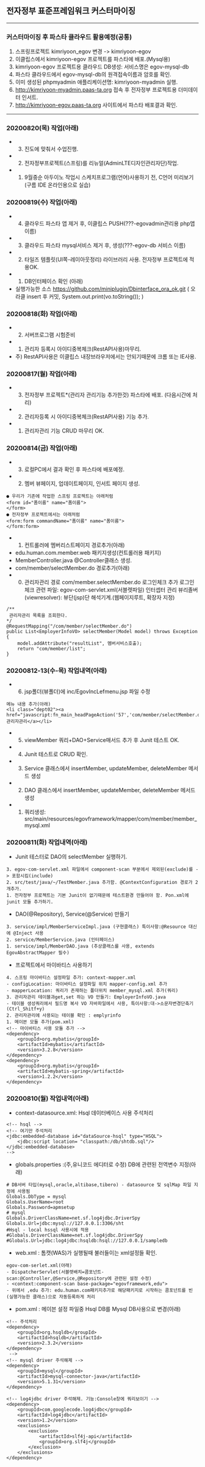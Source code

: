 ## 전자정부 표준프레임워크 커스터마이징 

***
### 커스터마이징 후 파스타 클라우드 활용예정(공통)
1. 스프링프로젝트 kimriyoon_egov 변경 -> kimriyoon-egov
2. 이클립스에서 kimriyoon-egov 프로젝트를 파스타에 배포.(Mysql용)
3. kimriyoon-egov 프로젝트용 클라우드 DB생성: 서비스명은 egov-mysql-db
4. 파스타 클라우드에서 egov-mysql-db의 원격접속이름과 암호를 확인.
5. 이미 생성된 phpmyadmin 애플리케이션명: kimriyoon-myadmin 실행.
6. http://kimriyoon-myadmin.paas-ta.org 접속 후 전자정부 프로젝트용 더미데이터 인서트.
7. http://kimriyoon-egov.paas-ta.org 사이트에서 파스타 배포결과 확인.
***

### 20200820(목) 작업(아래)
- 3. 진도에 맞춰서 수업진행.
- 2. 전자정부프로젝트(스프링)를 리뉴얼(AdminLTE디자인관리자단)작업.
- 1. 9월중순 아두이노 작업시 스케치프로그램(언어)사용하기 전, C언어 미리보기 (구름 IDE 온라인용으로 실습)

### 20200819(수) 작업(아래)
- 4. 클라우드 파스타 앱 제거 후, 이클립스 PUSH(???-egovadmin관리용 php앱 이름)
- 3. 클라우드 파스타 mysql서비스 제거 후, 생성(???-egov-db 서비스 이름)
- 2. 타일즈 템플릿(UI쪽-레이아웃정리) 라이브러리 사용. 전자정부 프로젝트에 적용OK.
- 1. DB인터페이스 확인 (아래)
- 실행가능한 소스 https://github.com/miniplugin/Dbinterface_ora_ok.git
 ( 오라클 insert 후 커밋, System.out.print(vo.toString()); )
 
### 20200818(화) 작업(아래)
- 2. 서버프로그램 시험준비 
- 1. 관리자 등록시 아이디중복체크(RestAPI사용)마무리.
- 주) RestAPI사용은 이클립스 내장브라우저에서는 안되기때문에 크롬 또는 IE사용.

### 20200817(월) 작업(아래)
- 3. 전자정부 프로젝트*(관리자 관리기능 추가한것) 파스타에 배포. (다음시간에 처리)
- 2. 관리자등록 시 아이디중복체크(RestAPI사용) 기능 추가.
- 1. 관리자관리 기능 CRUD 마무리 OK.

### 20200814(금) 작업(아래)
- 3. 로컬PC에서 결과 확인 후 파스타에 배포예정.
- 2. 멤버 뷰페이지, 업데이트페이지, 인서트 페이지 생성.

```
● 우리가 기존에 작업한 스프링 프로젝트는 아래처럼
<form id="폼이름" name="폼이름">
</form>
● 전자정부 프로젝트에서는 아래처럼
<form:form commandName="폼이름" name="폼이름">
</form:form>
```
- 1. 컨트롤러에 멤버리스트페이지 경로추가(아래)
- edu.human.com.member.web 패키지생성(컨트롤러용 패키지)
- MemberController.java @Controller클래스 생성.
- com/member/selectMember.do 경로추가(아래)
- 0. 관리자관리 경로 com/member.selectMember.do 로그인체크 추가
  로그인체크 관련 파일: egov-com-servlet.xml(서블렛파일) 인터셉터 관리
 뷰리졸버(viewresolver): 뷰단(jsp)단 해석기계.(웹페이지루트, 확장자 지정)

```
/**
 관리자관리 목록을 조회한다.
*/
@RequestMapping("/com/member/selectMember.do")
public List<EmployerInfoVO> selectMember(Model model) throws Exception {
	model.addAttribute("resultList", 멤버서비스호출);
	return "com/member/list";
}
```

### 20200812-13(수-목) 작업내역(아래)
- 6. jsp폴더(뷰폴더)에 inc/EgovIncLefmenu.jsp 파일 수정

```
메뉴 내용 추가(아래)
<li class="dept02"><a href="javascript:fn_main_headPageAction('57','com/member/selectMember.do')">관리자관리</a></li>
```
- 5. viewMember 쿼리+DAO+Service매서드 추가 후 Junit 테스트 OK.
- 4. Junit 테스트로 CRUD 확인.
- 3. Service 클래스에서 insertMember, updateMember, deleteMember 메서드 생성
- 2. DAO 클래스에서 insertMember, updateMember, deleteMember 메서드 생성
- 1. 쿼리생성: src/main/resources/egovframework/mapper/com/member/member_mysql.xml
  
### 20200811(화) 작업내역(아래)
- Junit 테스터로 DAO의 selectMember 실행하기. 

```
3. egov-com-servlet.xml 파일에서 component-scan 부분에서 제외된(exclude)를 -> 포함시킴(include)
2. src/test/java/~/TestMember.java 추가함. @ContextConfiguration 경로가 2개추가.
1. 전자정부 프로젝트는 기본 Junit이 없기때문에 테스트환경 만들어야 함. Pon.xml에 junit 모듈 추가하기.
```
- DAO(@Repository), Service(@Service) 만들기

```
3. service/impl/MemberServiceImpl.java (구현클래스) 특이사항:@Resource 대신에 @Inject 사용
2. service/MemberService.java (인터페이스)
1. service/impl/MemberDAO.java (추상클래스를 사용, extends EgovAbstractMapper 필수)
```
- 프로젝트에서 마이바티스 사용하기

```
4. 스프링 마이바티스 설정파일 추가: context-mapper.xml
- configLocation: 마이바티스 설정파일 위치 mapper-config.xml 추가
- mapperLocation: 쿼리가 존재하는 폴더위치 member_mysql.xml 추가(쿼리) 
3. 관리자관리 테이블과get,set 하는 VO 만들기: EmployerInfoVO.java
- 테이블 생성쿼리에서 필드명 복사 VO 자바파일에서 사용, 특이사항:대->소문자변경단축기(Ctrl_Shitf+y)
2. 관리자관리에 사용되는 테이블 확인 : emplyrinfo
1. 메이븐 모듈 추가(pom.xml)
<!-- 마이바티스 사용 모듈 추가 -->
<dependency> 
	<groupId>org.mybatis</groupId>
	<artifactId>mybatis</artifactId>
	<version>3.2.8</version>
</dependency>
<dependency>
	<groupId>org.mybatis</groupId>
	<artifactId>mybatis-spring</artifactId>
	<version>1.2.2</version>
</dependency>
```
### 20200810(월) 작업내역(아래)
- context-datasource.xml: Hsql 데이터베이스 사용 주석처리

```
<!-- hsql -->
<!-- 여기만 주석처리
<jdbc:embedded-database id="dataSource-hsql" type="HSQL">
	<jdbc:script location= "classpath:/db/shtdb.sql"/>
</jdbc:embedded-database>
-->
```
- globals.properties :(주,유니코드 에디터로 수정) DB에 관련된 전역변수 지정(아래)

```
# DB서버 타입(mysql,oracle,altibase,tibero) - datasource 및 sqlMap 파일 지정에 사용됨
Globals.DbType = mysql
Globals.UserName=root
Globals.Password=apmsetup
# mysql
Globals.DriverClassName=net.sf.log4jdbc.DriverSpy
Globals.Url=jdbc:mysql://127.0.0.1:3306/sht
#Hsql - local hssql 사용시에 적용
#Globals.DriverClassName=net.sf.log4jdbc.DriverSpy
#Globals.Url=jdbc:log4jdbc:hsqldb:hsql://127.0.0.1/sampledb
```
- web.xml : 톰캣(WAS)가 실행될때 불러들이는 xml설정들 확인.

```
egov-com-serlet.xml(아래) 
- DispatcherServlet(서블렛배치=콤포넌트-scan:@Controller,@Service,@Repository에 관련된 설정 수정)
- <context:component-scan base-package="egovframework,edu">
- 위에서 ,edu 추가: edu.human.com패키지추가로 해당패키지로 시작하는 콤포넌트를 빈(실행가능한 클래스)으로 자동등록하게 처리
```
- pom.xml : 메이븐 설정 파일중 Hsql DB를 Mysql DB사용으로 변경(아래)

```
<!-- 주석처리
<dependency>
	<groupId>org.hsqldb</groupId>
	<artifactId>hsqldb</artifactId>
	<version>2.3.2</version>
</dependency>
 -->
<!-- mysql driver 주석해제 -->	
<dependency>
    <groupId>mysql</groupId>
    <artifactId>mysql-connector-java</artifactId>
    <version>5.1.31</version>
</dependency>

<!-- log4jdbc driver 주석해제. 기능:Console창에 쿼리보이기 -->        
<dependency>
    <groupId>com.googlecode.log4jdbc</groupId>
    <artifactId>log4jdbc</artifactId>
    <version>1.2</version>
    <exclusions>
        <exclusion>
            <artifactId>slf4j-api</artifactId>
            <groupId>org.slf4j</groupId>
        </exclusion>
    </exclusions>
</dependency>
```